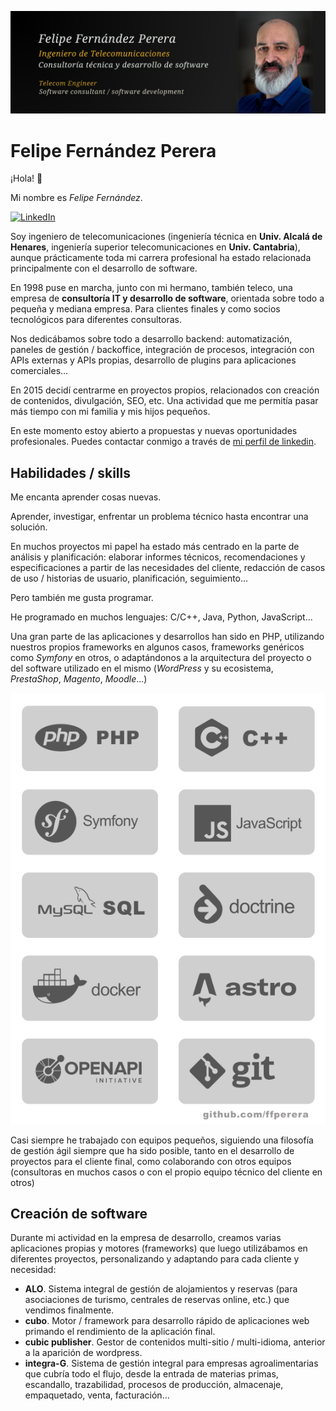 ![Felipe Fernández](images/felipe-fernandez-perera-profile-github.jpg)


# Felipe Fernández Perera 

¡Hola! 👋

Mi nombre es *Felipe Fernández*. 

[![LinkedIn](https://img.shields.io/badge/linkedin-%230077B5.svg?style=for-the-badge&logo=linkedin&logoColor=white)](https://www.linkedin.com/in/felipefernandez/)

Soy ingeniero de telecomunicaciones (ingeniería técnica en **Univ. Alcalá de Henares**, ingeniería superior telecomunicaciones en **Univ. Cantabria**), aunque prácticamente toda mi carrera profesional ha estado relacionada principalmente con el desarrollo de software.   

En 1998 puse en marcha, junto con mi hermano, también teleco, una empresa de **consultoría IT y desarrollo de software**, orientada sobre todo a pequeña y mediana empresa. Para clientes finales y como socios tecnológicos para diferentes consultoras. 

Nos dedicábamos sobre todo a desarrollo backend: automatización, paneles de gestión / backoffice, integración de procesos, integración con APIs externas y APIs propias, desarrollo de plugins para aplicaciones comerciales...

En 2015 decidí centrarme en proyectos propios, relacionados con creación de contenidos, divulgación, SEO, etc. Una actividad que me permitía pasar más tiempo con mi familia y mis hijos pequeños.

En este momento estoy abierto a propuestas y nuevas oportunidades profesionales. Puedes contactar conmigo a través de [mi perfil de linkedin](https://www.linkedin.com/in/felipefernandez/).


## Habilidades / skills

Me encanta aprender cosas nuevas. 

Aprender, investigar, enfrentar un problema técnico hasta encontrar una solución.

En muchos proyectos mi papel ha estado más centrado en la parte de análisis y planificación: elaborar informes técnicos, recomendaciones y especificaciones a partir de las necesidades del cliente, redacción de casos de uso / historias de usuario, planificación, seguimiento...

Pero también me gusta programar. 

He programado en muchos lenguajes: C/C++, Java, Python, JavaScript... 

Una gran parte de las aplicaciones y desarrollos han sido en PHP, utilizando nuestros propios frameworks en algunos casos, frameworks genéricos como *Symfony* en otros, o adaptándonos a la arquitectura del proyecto o del software utilizado en el mismo (*WordPress* y su ecosistema, *PrestaShop*, *Magento*, *Moodle*...)   

![tecnologías](images/software-technologies.png)

Casi siempre he trabajado con equipos pequeños, siguiendo una filosofía de gestión ágil siempre que ha sido posible, tanto en el desarrollo de proyectos para el cliente final, como colaborando con otros equipos (consultoras en muchos casos o con el propio equipo técnico del cliente en otros)

## Creación de software

Durante mi actividad en la empresa de desarrollo, creamos varias aplicaciones propias y motores (frameworks) que luego utilizábamos en diferentes proyectos, personalizando y adaptando para cada cliente y necesidad: 

- **ALO**. Sistema integral de gestión de alojamientos y reservas (para asociaciones de turismo, centrales de reservas online, etc.) que vendimos finalmente.
- **cubo**. Motor / framework para desarrollo rápido de aplicaciones web primando el rendimiento de la aplicación final.
- **cubic publisher**. Gestor de contenidos multi-sitio / multi-idioma, anterior a la aparición de wordpress.
- **integra-G**. Sistema de gestión integral para empresas agroalimentarias que cubría todo el flujo, desde la entrada de materias primas, escandallo, trazabilidad, procesos de producción, almacenaje, empaquetado, venta, facturación... 


          

<!--
**ffperera/ffperera** is a ✨ _special_ ✨ repository because its `README.md` (this file) appears on your GitHub profile.

Here are some ideas to get you started:

- 🔭 I’m currently working on ...
- 🌱 I’m currently learning ...
- 👯 I’m looking to collaborate on ...
- 🤔 I’m looking for help with ...
- 💬 Ask me about ...
- 📫 How to reach me: ...
- 😄 Pronouns: ...
- ⚡ Fun fact: ...
-->
